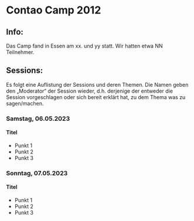 # Contao Camp 2012

## Info:
Das Camp fand in Essen am xx. und yy statt. Wir hatten etwa NN Teilnehmer.


## Sessions:
Es folgt eine Auflistung der Sessions und deren Themen. Die Namen geben den
„Moderator“ der Session wieder, d.h. derjenige der entweder die Session
vorgeschlagen oder sich bereit erklärt hat, zu dem Thema was zu sagen/machen.

### Samstag, 06.05.2023


#### Titel

* Punkt 1
* Punkt 2
* Punkt 3


### Sonntag, 07.05.2023

#### Titel

* Punkt 1
* Punkt 2
* Punkt 3
